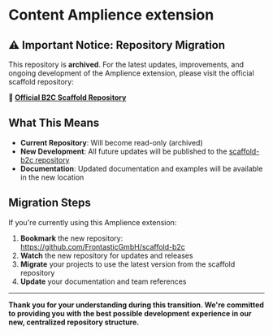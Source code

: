 # Content Amplience extension

## ⚠️ Important Notice: Repository Migration

This repository is **archived**. For the latest updates, improvements, and ongoing development of the Amplience extension, please visit the official scaffold repository:

**🔗 [Official B2C Scaffold Repository](https://github.com/FrontasticGmbH/scaffold-b2c)**

## What This Means

- **Current Repository**: Will become read-only (archived)
- **New Development**: All future updates will be published to the [scaffold-b2c repository](https://github.com/FrontasticGmbH/scaffold-b2c)
- **Documentation**: Updated documentation and examples will be available in the new location

## Migration Steps

If you're currently using this Amplience extension:

1. **Bookmark** the new repository: https://github.com/FrontasticGmbH/scaffold-b2c
2. **Watch** the new repository for updates and releases
3. **Migrate** your projects to use the latest version from the scaffold repository
4. **Update** your documentation and team references

---

**Thank you for your understanding during this transition. We're committed to providing you with the best possible development experience in our new, centralized repository structure.** 

